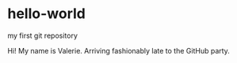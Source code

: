 # hello-world
my first git repository

Hi! My name is Valerie.  Arriving fashionably late to the GitHub party.
